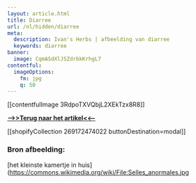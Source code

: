 ```yaml
---
layout: article.html
title: Diarree
url: /nl/hidden/diarree
meta:
  description: Ivan's Herbs | afbeelding van diarree
  keywords: diarree
banner:
  image: CqmASdXlJSZdrbkKrhgL7
contentful:
  imageOptions:
    fm: jpg
    q: 50
---
```

[[contentfulImage 3RdpoTXVQbjL2XEkTzx8R8]]

[**-->>Terug naar het artikel<<--**](#https://insights.ivansherbs.com/nl/artikel/een-probleem-waar-je-niet-graag-mee-rondloopt#terug_en_lees_verder_diarree)

[[shopifyCollection 269172474022 buttonDestination=modal]]

### Bron afbeelding:
[het kleinste kamertje in huis](https://commons.wikimedia.org/wiki/File:Selles_anormales.jpg
